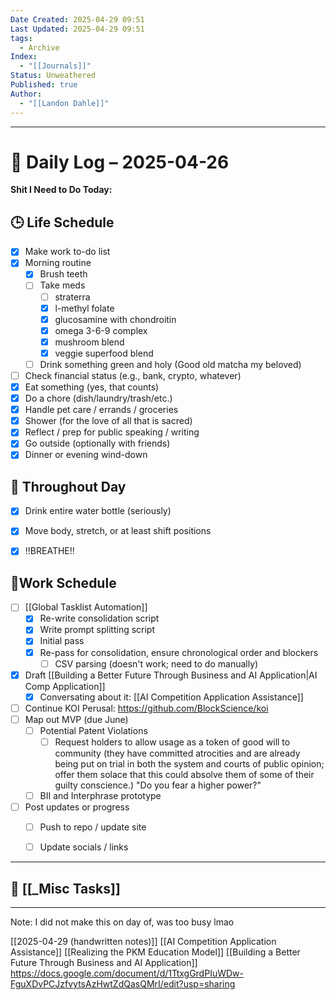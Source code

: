 ```yaml
---
Date Created: 2025-04-29 09:51
Last Updated: 2025-04-29 09:51
tags:
  - Archive
Index:
  - "[[Journals]]"
Status: Unweathered
Published: true
Author:
  - "[[Landon Dahle]]"
---
```

---

# 📆 Daily Log – 2025-04-26

**Shit I Need to Do Today:**

## 🕒 Life Schedule

- [x] Make work to-do list  
- [x] Morning routine  
	- [x] Brush teeth  
	- [ ] Take meds  
		- [ ] straterra
		- [x] l-methyl folate
		- [x] glucosamine with chondroitin
		- [x] omega 3-6-9 complex
		- [x] mushroom blend
		- [x] veggie superfood blend
	- [ ] Drink something green and holy (Good old matcha my beloved)  
- [ ] Check financial status (e.g., bank, crypto, whatever)
- [x] Eat something (yes, that counts)
- [x] Do a chore (dish/laundry/trash/etc.)
- [x] Handle pet care / errands / groceries  
- [x] Shower (for the love of all that is sacred)
- [x] Reflect / prep for public speaking / writing
- [x] Go outside (optionally with friends)
- [x] Dinner or evening wind-down

## 🌱 Throughout Day

- [x] Drink entire water bottle (seriously)
- [x] Move body, stretch, or at least shift positions
- [x] !!BREATHE!!


## 🤑Work Schedule

- [ ] [[Global Tasklist Automation]]
	- [x] Re-write consolidation script
	- [x] Write prompt splitting script
	- [x] Initial pass
	- [x] Re-pass for consolidation, ensure chronological order and blockers
		- [ ] CSV parsing (doesn't work; need to do manually)
- [x] Draft [[Building a Better Future Through Business and AI Application|AI Comp Application]]
	- [x] Conversating about it: [[AI Competition Application Assistance]]
- [ ] Continue KOI Perusal: https://github.com/BlockScience/koi
- [ ] Map out MVP (due June)
	- [ ] Potential Patent Violations
		- [ ] Request holders to allow usage as a token of good will to community (they have committed atrocities and are already being put on trial in both the system and courts of public opinion; offer them solace that this could absolve them of some of their guilty conscience.) "Do you fear a higher power?"
	- [ ] BII and Interphrase prototype
- [ ] Post updates or progress  
	- [ ] Push to repo / update site  
	- [ ] Update socials / links


---

## 🧠 [[_Misc Tasks]]

---

Note: I did not make this on day of, was too busy lmao

[[2025-04-29 (handwritten notes)]]
[[AI Competition Application Assistance]]
[[Realizing the PKM Education Model]]
[[Building a Better Future Through Business and AI Application]]
	https://docs.google.com/document/d/1TtxgGrdPIuWDw-FguXDvPCJzfvytsAzHwtZdQasQMrI/edit?usp=sharing